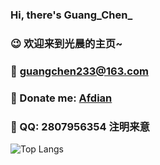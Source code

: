 ### Hi, there's Guang_Chen_ 

### 😉 欢迎来到光晨的主页~

### 💬 guangchen233@163.com

### 💬 Donate me: [Afdian](https://afdian.net/@GuangChen2333)

### 💬 QQ: 2807956354 注明来意

![Top Langs](https://github-status.msdnicrosoft.cn/api/top-langs/?username=GuangChen2333&layout=compact&hide_border=true&hide=html,css)
